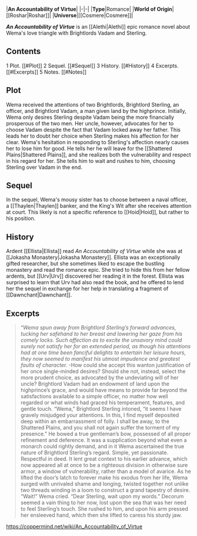 |**An Accountability of Virtue**|
|-|-|
|**Type**|Romance|
|**World of Origin**|[[Roshar\|Roshar]]|
|**Universe**|[[Cosmere\|Cosmere]]|

***An Accountability of Virtue*** is an [[Alethi\|Alethi]] epic romance novel about Wema's love triangle with Brightlords Vadam and Sterling.

## Contents

1 Plot. [[#Plot]] 
2 Sequel. [[#Sequel]] 
3 History. [[#History]] 
4 Excerpts. [[#Excerpts]] 
5 Notes. [[#Notes]] 


## Plot
Wema received the attentions of two Brightlords, Brightlord Sterling, an officer, and Brightlord Vadam, a man given land by the highprince. Initially, Wema only desires Sterling despite Vadam being the more financially prosperous of the two men. Her uncle, however, advocates for her to choose Vadam despite the fact that Vadam locked away her father. This leads her to doubt her choice when Sterling makes his affection for her clear.
Wema's hesitation in responding to Sterling's affection nearly causes her to lose him for good. He tells her he will leave for the [[Shattered Plains\|Shattered Plains]], and she realizes both the vulnerability and respect in his regard for her. She tells him to wait and rushes to him, choosing Sterling over Vadam in the end.

## Sequel
In the sequel, Wema's mousy sister has to choose between a naval officer, a [[Thaylen\|Thaylen]] banker, and the King's Wit after she receives attention at court. This likely is not a specific reference to [[Hoid\|Hoid]], but rather to his position.

## History
Ardent [[Ellista\|Ellista]] read *An Accountability of Virtue* while she was at [[Jokasha Monastery\|Jokasha Monastery]]. Ellista was an exceptionally gifted researcher, but she sometimes liked to escape the bustling monastery and read the romance epic. She tried to hide this from her fellow ardents, but [[Urv\|Urv]] discovered her reading it in the forest. Ellista was surprised to learn that Urv had also read the book, and he offered to lend her the sequel in exchange for her help in translating a fragment of [[Dawnchant\|Dawnchant]].

## Excerpts
>“*Wema spun away from Brightlord Sterling’s forward advances, tucking her safehand to her breast and lowering her gaze from his comely locks. Such affection as to excite the unsavory mind could surely not satisfy her for an extended period, as though his attentions had at one time been fanciful delights to entertain her leisure hours, they now seemed to manifest his utmost impudence and greatest faults of character.*
\-How could she accept this wanton justification of her once single-minded desires? Should she not, instead, select the more prudent choice, as advocated by the undeviating will of her uncle? Brightlord Vadam had an endowment of land upon the highprince’s grace, and would have means to provide far beyond the satisfactions available to a simple officer, no matter how well regarded or what winds had graced his temperament, features, and gentle touch.
“Wema,” Brightlord Sterling intoned, “it seems I have gravely misjudged your attentions. In this, I find myself deposited deep within an embarrassment of folly. I shall be away, to the Shattered Plains, and you shall not again suffer the torment of my presence.”
He bowed a true gentleman’s bow, possessed of all proper refinement and deference. It was a supplication beyond what even a monarch could rightly demand, and in it Wema ascertained the true nature of Brightlord Sterling’s regard. Simple, yet passionate. Respectful in deed. It lent great context to his earlier advance, which now appeared all at once to be a righteous division in otherwise sure armor, a window of vulnerability, rather than a model of avarice.
As he lifted the door’s latch to forever make his exodus from her life, Wema surged with unrivaled shame and longing, twisted together not unlike two threads winding in a loom to construct a grand tapestry of desire.
“Wait!” Wema cried. “Dear Sterling, wait upon my words.”
Decorum seemed a vain thing to her now, lost upon the sea that was her need to feel Sterling’s touch. She rushed to him, and upon his arm pressed her ensleeved hand, which then she lifted to caress his sturdy jaw.




https://coppermind.net/wiki/An_Accountability_of_Virtue